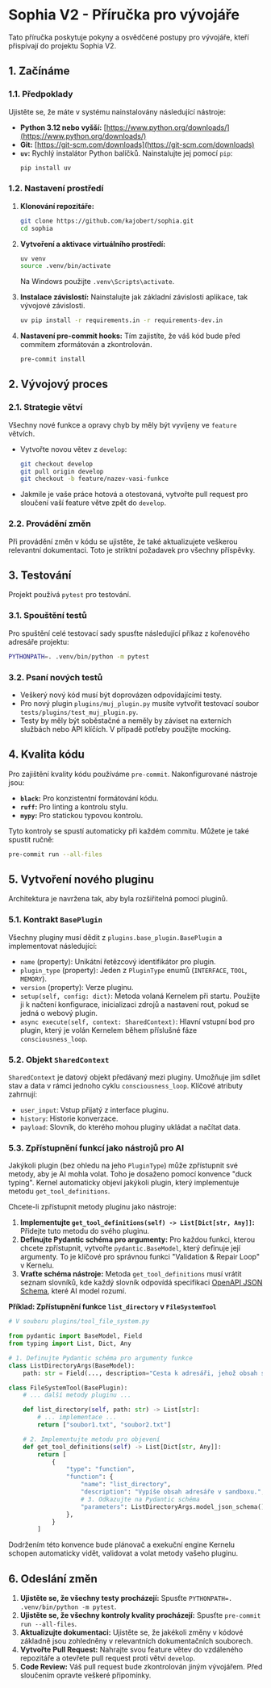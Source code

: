 # Sophia V2 - Příručka pro vývojáře

Tato příručka poskytuje pokyny a osvědčené postupy pro vývojáře, kteří přispívají do projektu Sophia V2.

## 1. Začínáme

### 1.1. Předpoklady
Ujistěte se, že máte v systému nainstalovány následující nástroje:
- **Python 3.12 nebo vyšší:** [https://www.python.org/downloads/](https://www.python.org/downloads/)
- **Git:** [https://git-scm.com/downloads](https://git-scm.com/downloads)
- **`uv`:** Rychlý instalátor Python balíčků. Nainstalujte jej pomocí `pip`:
  ```bash
  pip install uv
  ```

### 1.2. Nastavení prostředí
1.  **Klonování repozitáře:**
    ```bash
    git clone https://github.com/kajobert/sophia.git
    cd sophia
    ```

2.  **Vytvoření a aktivace virtuálního prostředí:**
    ```bash
    uv venv
    source .venv/bin/activate
    ```
    Na Windows použijte `.venv\Scripts\activate`.

3.  **Instalace závislostí:**
    Nainstalujte jak základní závislosti aplikace, tak vývojové závislosti.
    ```bash
    uv pip install -r requirements.in -r requirements-dev.in
    ```

4.  **Nastavení pre-commit hooks:**
    Tím zajistíte, že váš kód bude před commitem zformátován a zkontrolován.
    ```bash
    pre-commit install
    ```

## 2. Vývojový proces

### 2.1. Strategie větví
Všechny nové funkce a opravy chyb by měly být vyvíjeny ve `feature` větvích.
- Vytvořte novou větev z `develop`:
  ```bash
  git checkout develop
  git pull origin develop
  git checkout -b feature/nazev-vasi-funkce
  ```
- Jakmile je vaše práce hotová a otestovaná, vytvořte pull request pro sloučení vaší feature větve zpět do `develop`.

### 2.2. Provádění změn
Při provádění změn v kódu se ujistěte, že také aktualizujete veškerou relevantní dokumentaci. Toto je striktní požadavek pro všechny příspěvky.

## 3. Testování

Projekt používá `pytest` pro testování.

### 3.1. Spouštění testů
Pro spuštění celé testovací sady spusťte následující příkaz z kořenového adresáře projektu:
```bash
PYTHONPATH=. .venv/bin/python -m pytest
```

### 3.2. Psaní nových testů
- Veškerý nový kód musí být doprovázen odpovídajícími testy.
- Pro nový plugin `plugins/muj_plugin.py` musíte vytvořit testovací soubor `tests/plugins/test_muj_plugin.py`.
- Testy by měly být soběstačné a neměly by záviset na externích službách nebo API klíčích. V případě potřeby použijte mocking.

## 4. Kvalita kódu

Pro zajištění kvality kódu používáme `pre-commit`. Nakonfigurované nástroje jsou:
- **`black`:** Pro konzistentní formátování kódu.
- **`ruff`:** Pro linting a kontrolu stylu.
- **`mypy`:** Pro statickou typovou kontrolu.

Tyto kontroly se spustí automaticky při každém commitu. Můžete je také spustit ručně:
```bash
pre-commit run --all-files
```

## 5. Vytvoření nového pluginu

Architektura je navržena tak, aby byla rozšiřitelná pomocí pluginů.

### 5.1. Kontrakt `BasePlugin`
Všechny pluginy musí dědit z `plugins.base_plugin.BasePlugin` a implementovat následující:
- `name` (property): Unikátní řetězcový identifikátor pro plugin.
- `plugin_type` (property): Jeden z `PluginType` enumů (`INTERFACE`, `TOOL`, `MEMORY`).
- `version` (property): Verze pluginu.
- `setup(self, config: dict)`: Metoda volaná Kernelem při startu. Použijte ji k načtení konfigurace, inicializaci zdrojů a nastavení rout, pokud se jedná o webový plugin.
- `async execute(self, context: SharedContext)`: Hlavní vstupní bod pro plugin, který je volán Kernelem během příslušné fáze `consciousness_loop`.

### 5.2. Objekt `SharedContext`
`SharedContext` je datový objekt předávaný mezi pluginy. Umožňuje jim sdílet stav a data v rámci jednoho cyklu `consciousness_loop`. Klíčové atributy zahrnují:
- `user_input`: Vstup přijatý z interface pluginu.
- `history`: Historie konverzace.
- `payload`: Slovník, do kterého mohou pluginy ukládat a načítat data.

### 5.3. Zpřístupnění funkcí jako nástrojů pro AI
Jakýkoli plugin (bez ohledu na jeho `PluginType`) může zpřístupnit své metody, aby je AI mohla volat. Toho je dosaženo pomocí konvence "duck typing". Kernel automaticky objeví jakýkoli plugin, který implementuje metodu `get_tool_definitions`.

Chcete-li zpřístupnit metody pluginu jako nástroje:
1.  **Implementujte `get_tool_definitions(self) -> List[Dict[str, Any]]`:** Přidejte tuto metodu do svého pluginu.
2.  **Definujte Pydantic schéma pro argumenty:** Pro každou funkci, kterou chcete zpřístupnit, vytvořte `pydantic.BaseModel`, který definuje její argumenty. To je klíčové pro správnou funkci "Validation & Repair Loop" v Kernelu.
3.  **Vraťte schéma nástroje:** Metoda `get_tool_definitions` musí vrátit seznam slovníků, kde každý slovník odpovídá specifikaci [OpenAPI JSON Schema](https://swagger.io/specification/), které AI model rozumí.

**Příklad: Zpřístupnění funkce `list_directory` v `FileSystemTool`**
```python
# V souboru plugins/tool_file_system.py

from pydantic import BaseModel, Field
from typing import List, Dict, Any

# 1. Definujte Pydantic schéma pro argumenty funkce
class ListDirectoryArgs(BaseModel):
    path: str = Field(..., description="Cesta k adresáři, jehož obsah se má vypsat.")

class FileSystemTool(BasePlugin):
    # ... další metody pluginu ...

    def list_directory(self, path: str) -> List[str]:
        # ... implementace ...
        return ["soubor1.txt", "soubor2.txt"]

    # 2. Implementujte metodu pro objevení
    def get_tool_definitions(self) -> List[Dict[str, Any]]:
        return [
            {
                "type": "function",
                "function": {
                    "name": "list_directory",
                    "description": "Vypíše obsah adresáře v sandboxu.",
                    # 3. Odkazujte na Pydantic schéma
                    "parameters": ListDirectoryArgs.model_json_schema(),
                },
            }
        ]
```
Dodržením této konvence bude plánovač a exekuční engine Kernelu schopen automaticky vidět, validovat a volat metody vašeho pluginu.

## 6. Odeslání změn

1.  **Ujistěte se, že všechny testy procházejí:** Spusťte `PYTHONPATH=. .venv/bin/python -m pytest`.
2.  **Ujistěte se, že všechny kontroly kvality procházejí:** Spusťte `pre-commit run --all-files`.
3.  **Aktualizujte dokumentaci:** Ujistěte se, že jakékoli změny v kódové základně jsou zohledněny v relevantních dokumentačních souborech.
4.  **Vytvořte Pull Request:** Nahrajte svou feature větev do vzdáleného repozitáře a otevřete pull request proti větvi `develop`.
5.  **Code Review:** Váš pull request bude zkontrolován jiným vývojářem. Před sloučením opravte veškeré připomínky.

